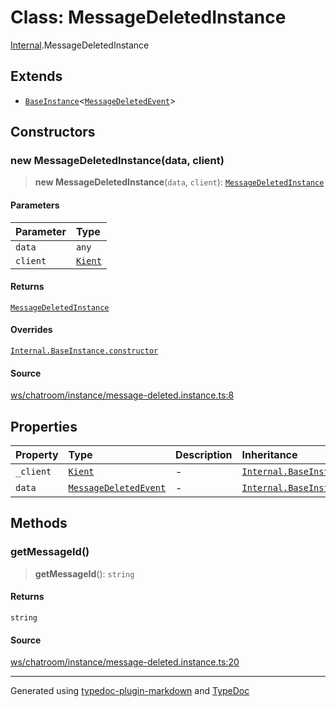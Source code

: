 # Class: MessageDeletedInstance

[Internal](../index.md).MessageDeletedInstance

## Extends

- [`BaseInstance`](BaseInstance.md)\<[`MessageDeletedEvent`](../interfaces/MessageDeletedEvent.md)\>

## Constructors

### new MessageDeletedInstance(data, client)

> **new MessageDeletedInstance**(`data`, `client`): [`MessageDeletedInstance`](MessageDeletedInstance.md)

#### Parameters

| Parameter | Type |
| :------ | :------ |
| `data` | `any` |
| `client` | [`Kient`](../../classes/Kient.md) |

#### Returns

[`MessageDeletedInstance`](MessageDeletedInstance.md)

#### Overrides

[`Internal.BaseInstance.constructor`](BaseInstance.md#constructors)

#### Source

[ws/chatroom/instance/message-deleted.instance.ts:8](https://github.com/zSoulweaver/kient/blob/cb3a38e/src/ws/chatroom/instance/message-deleted.instance.ts#L8)

## Properties

| Property | Type | Description | Inheritance | Source |
| :------ | :------ | :------ | :------ | :------ |
| `_client` | [`Kient`](../../classes/Kient.md) | - | [`Internal.BaseInstance._client`](BaseInstance.md) | [utils/instance.base.ts:4](https://github.com/zSoulweaver/kient/blob/cb3a38e/src/utils/instance.base.ts#L4) |
| `data` | [`MessageDeletedEvent`](../interfaces/MessageDeletedEvent.md) | - | [`Internal.BaseInstance.data`](BaseInstance.md) | [utils/instance.base.ts:5](https://github.com/zSoulweaver/kient/blob/cb3a38e/src/utils/instance.base.ts#L5) |

## Methods

### getMessageId()

> **getMessageId**(): `string`

#### Returns

`string`

#### Source

[ws/chatroom/instance/message-deleted.instance.ts:20](https://github.com/zSoulweaver/kient/blob/cb3a38e/src/ws/chatroom/instance/message-deleted.instance.ts#L20)

***

Generated using [typedoc-plugin-markdown](https://www.npmjs.com/package/typedoc-plugin-markdown) and [TypeDoc](https://typedoc.org/)
